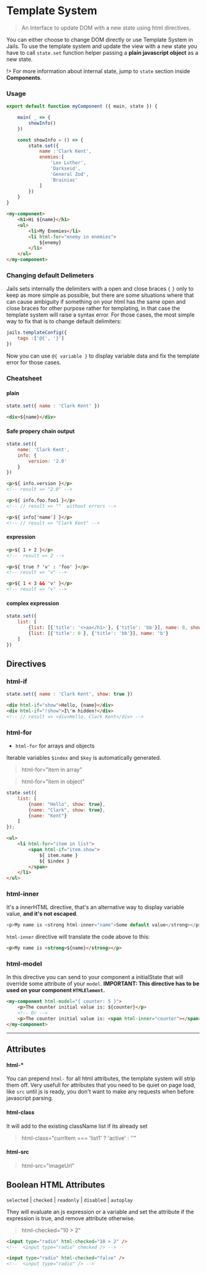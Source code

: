 
# Template System

> An Interface to update DOM with a new state using html directives.

You can either choose to change DOM directly or use Template System in Jails. To use the template system and update the view with a new state you have to call `state.set` function helper passing a **plain javascript object** as a new state. 

!> For more information about internal state, jump to `state` section inside **Components**.


### Usage

```js
export default function myComponent ({ main, state }) {

    main( _ => { 
        showInfo()
    })

    const showInfo = () => {
        state.set({
            name :'Clark Kent',
            enemies:[
                'Lex Luthor', 
                'Darkseid',
                'General Zod',
                'Brainiac'
            ]
        })
    }
}
```

```html
<my-component>
    <h1>Hi ${name}</h1>
    <ul>
        <li>My Enemies</li>
        <li html-for="enemy in enemies">
            ${enemy}
        </li>
    </ul>
</my-component>
```

### Changing default Delimeters

Jails sets internally the delimiters with a open and close braces `{` `}` only to keep as more simple as possible, but there are some situations where that can cause ambiguity if something on your html has the same open and close braces for other purpose rather for templating, in that case the template system will raise a syntax error. For those cases, the most simple way to fix that is to change default delimiters:

```js
jails.templateConfig({
    tags :['@{', '}']
})
```

Now you can use `@{ variable }` to display variable data and fix the template error for those cases.


### Cheatsheet

#### plain

```js
state.set({ name : 'Clark Kent' })
```

```html 
<div>${name}</div>
```

#### Safe propery chain output
```js
state.set({
    name: 'Clark Kent',
    info: {
        version: '2.0'
    }
})
```

```html
<p>${ info.version }</p>
<!-- result => "2.0" -->

<p>${ info.foo.foo1 }</p>
<!-- // result => ""  without errors -->

<p>${ info['name'] }</p>
<!-- // result => "Clark Kent" -->
```

#### expression

```html
<p>${ 1 + 2 }</p>
<!--  result => 2 -->

<p>${ true ? 'v' : 'foo' }</p>
<!-- result => "v" -->

<p>${ 1 < 3 && 'v' }</p>
<!-- result => "v" -->
```

#### complex expression

```js
state.set({
    list: [
        {list: [{'title': '<>aa</h1>'}, {'title': 'bb'}], name: 0, show: 1},
        {list: [{'title': 0 }, {'title': 'bb'}], name: 'b'}
    ]
})
```

## Directives

### html-if

``` js
state.set({ name : 'Clark Kent', show: true })
```

```html
<div html-if="show">Hello, {name}</div>
<div html-if="!show">I\'m hidden!</div>
<!-- // result => <div>Hello, Clark Kent</div> -->
```

### html-for
- `html-for` for arrays and objects

Iterable variables `$index` and `$key` is automatically generated.

> html-for="item in array"

> html-for="item in object"


``` js
state.set({
    list: [
        {name: "Hello", show: true},
        {name: "Clark", show: true},
        {name: "Kent"}
    ]
});
```

```html 
<ul>
    <li html-for="item in list">
        <span html-if="item.show">
            ${ item.name } 
            ${ $index }
        </span>
    </li>
</ul>
```

### html-inner
It's a innerHTML directive, that's an alternative way to display variable value, **and it's not escaped**.
```js
<p>My name is <strong html-inner="name">Some default value</strong></p>
```

`html-inner` directive will translate the code above to this:

```html
<p>My name is <strong>${name}</strong></p>
```

### html-model
In this directive you can send to your component a initialState that will override some attribute of your `model`.
**IMPORTANT: This directive has to be used on your component `HTMLElement`.**

```html 
<my-component html-model="{ counter: 5 }">
    <p>The counter initial value is: ${counter}</p>
    <!-- Or -->
    <p>The counter initial value is: <span html-inner="counter"></span></p>
</my-component>
```

---

## Attributes

#### html-*
You can prepend `html-` for all html attributes, the template system will strip them off. Very usefull for attributes that you need to be quiet on page load, like `src` until js is ready, you don't want to make any requests when before javascript parsing.

#### html-class
It will add to the existing className list if its already set
> html-class="currItem === 'list1' ? 'active' : ''"

#### html-src
> html-src="imageUrl"


## Boolean HTML Attributes
`selected` | `checked` | `readonly` | `disabled` | `autoplay`

They will evaluate an js expression or a variable and set the attribute if the expression is true, and remove attribute otherwise.

> html-checked="10 > 2"

```html
<input type="radio" html-checked="10 > 2" />
<!--  <input type="radio" checked /> -->

<input type="radio" html-checked="false" />
<!--  <input type="radio" /> -->

```